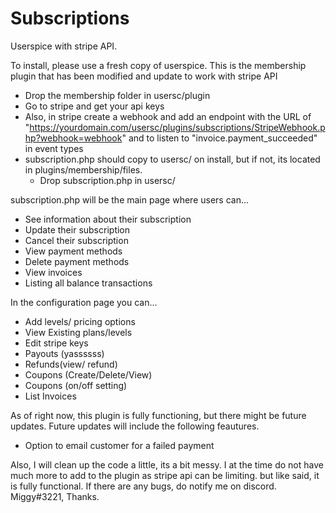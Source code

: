 # Subscriptions
Userspice with stripe API.

To install, please use a fresh copy of userspice. This is the membership plugin that has been modified and update to work with stripe API
- Drop the membership folder in usersc/plugin 
- Go to stripe and get your api keys
- Also, in stripe create a webhook and add an endpoint with the URL of "https://yourdomain.com/usersc/plugins/subscriptions/StripeWebhook.php?webhook=webhook" and to listen to "invoice.payment_succeeded" in event types
- subscription.php should copy to usersc/ on install, but if not, its located in plugins/membership/files.
  - Drop subscription.php in usersc/

subscription.php will be the main page where users can...
  - See information about their subscription
  - Update their subscription
  - Cancel their subscription
  - View payment methods
  - Delete payment methods
  - View invoices
  - Listing all balance transactions 

In the configuration page you can...
  - Add levels/ pricing options
  - View Existing plans/levels
  - Edit stripe keys
  - Payouts (yassssss)
  - Refunds(view/ refund)
  - Coupons (Create/Delete/View)
  - Coupons (on/off setting) 
  - List Invoices 

As of right now, this plugin is fully functioning, but there might be future updates. Future updates will include the following feautures. 
  - Option to email customer for a failed payment


Also, I will clean up the code a little, its a bit messy. I at the time do not have much more to add to the plugin as stripe api can be limiting. but like said, it is fully functional. If there are any bugs, do notify me on discord. Miggy#3221, Thanks.

